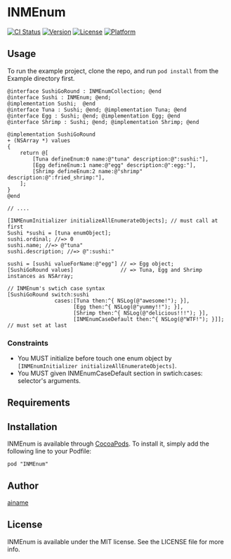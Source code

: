 # INMEnum

[![CI Status](http://img.shields.io/travis/ainame/INMEnum.svg?style=flat)](https://travis-ci.org/ainame/INMEnum)
[![Version](https://img.shields.io/cocoapods/v/INMEnum.svg?style=flat)](http://cocoadocs.org/docsets/INMEnum)
[![License](https://img.shields.io/cocoapods/l/INMEnum.svg?style=flat)](http://cocoadocs.org/docsets/INMEnum)
[![Platform](https://img.shields.io/cocoapods/p/INMEnum.svg?style=flat)](http://cocoadocs.org/docsets/INMEnum)

## Usage

To run the example project, clone the repo, and run `pod install` from the Example directory first.

```objc
@interface SushiGoRound : INMEnumCollection; @end
@interface Sushi : INMEnum; @end;
@implementation Sushi;  @end
@interface Tuna : Sushi; @end; @implementation Tuna; @end
@interface Egg : Sushi; @end; @implementation Egg; @end
@interface Shrimp : Sushi; @end; @implementation Shrimp; @end

@implementation SushiGoRound
+ (NSArray *) values
{
    return @[
        [Tuna defineEnum:0 name:@"tuna" description:@":sushi:"],
        [Egg defineEnum:1 name:@"egg" description:@":egg:"],
        [Shrimp defineEnum:2 name:@"shrimp" description:@":fried_shrimp:"],
    ];
}
@end

// ....

[INMEnumInitializer initializeAllEnumerateObjects]; // must call at first
Sushi *sushi = [tuna enumObject];
sushi.ordinal; //=> 0
sushi.name; //=> @"tuna"
sushi.description; //=> @":sushi:"

sushi = [sushi valueForName:@"egg"] // => Egg object;
[SushiGoRound values]               // => Tuna, Egg and Shrimp instances as NSArray;

// INMEnum's swtich case syntax
[SushiGoRound switch:sushi
               cases:[Tuna then:^{ NSLog(@"awesome!"); }],
                     [Egg then:^{ NSLog(@"yummy!!"); }],
                     [Shrimp then:^{ NSLog(@"delicious!!!"); }],
                     [INMEnumCaseDefault then:^{ NSLog(@"WTF!"); }]]; // must set at last
```

### Constraints

* You MUST initialize before touch one enum object by `[INMEnumInitializer initializeAllEnumerateObjects]`.
* You MUST given INMEnumCaseDefault section in swtich:cases: selector's arguments.

## Requirements

## Installation

INMEnum is available through [CocoaPods](http://cocoapods.org). To install
it, simply add the following line to your Podfile:

    pod "INMEnum"

## Author

[ainame](https://twitter.com/ainame)

## License

INMEnum is available under the MIT license. See the LICENSE file for more info.
